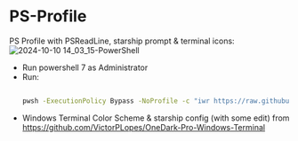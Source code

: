 # PS-Profile
PS Profile with PSReadLine, starship prompt & terminal icons:
![2024-10-10 14_03_15-PowerShell](https://github.com/user-attachments/assets/031bb6c0-3982-4c9f-b359-53357127a9ea)

- Run powershell 7 as Administrator 
- Run: 
    ```bash 
    
    pwsh -ExecutionPolicy Bypass -NoProfile -c "iwr https://raw.githubusercontent.com/Aabayoumy/PS-Profile/main/Setup.ps1 | iex"
    ```
- Windows Terminal Color Scheme & starship config (with some edit) from  https://github.com/VictorPLopes/OneDark-Pro-Windows-Terminal
